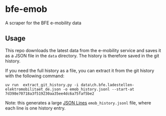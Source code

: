# bfe-emob
A scraper for the BFE e-mobility data


## Usage

This repo downloads the latest data from the e-mobility service and saves it as a JSON file in the `data` directory.
The history is therefore saved in the git history.

If you need the full history as a file, you can extract it from the git history with the following command:

```
uv run  extract_git_history.py -i data\ch.bfe.ladestellen-elektromobilitaet_de.json -o emob_history.jsonl --start-at 7d398e70718a3f519230aa35ee4dc6a75faf5be2
```

Note: this generates a large [JSON Lines](https://jsonlines.org/) `emob_history.jsonl` file, where each line is one history entry.